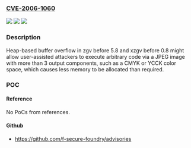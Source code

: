 ### [CVE-2006-1060](https://cve.mitre.org/cgi-bin/cvename.cgi?name=CVE-2006-1060)
![](https://img.shields.io/static/v1?label=Product&message=n%2Fa&color=blue)
![](https://img.shields.io/static/v1?label=Version&message=n%2Fa&color=blue)
![](https://img.shields.io/static/v1?label=Vulnerability&message=n%2Fa&color=brighgreen)

### Description

Heap-based buffer overflow in zgv before 5.8 and xzgv before 0.8 might allow user-assisted attackers to execute arbitrary code via a JPEG image with more than 3 output components, such as a CMYK or YCCK color space, which causes less memory to be allocated than required.

### POC

#### Reference
No PoCs from references.

#### Github
- https://github.com/f-secure-foundry/advisories

